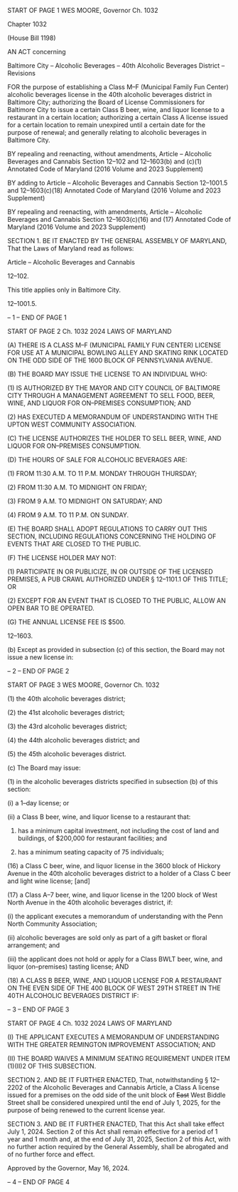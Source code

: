 START OF PAGE 1
WES MOORE, Governor Ch. 1032

Chapter 1032

(House Bill 1198)

AN ACT concerning

Baltimore City – Alcoholic Beverages – 40th Alcoholic Beverages District –
Revisions

FOR the purpose of establishing a Class M–F (Municipal Family Fun Center) alcoholic
beverages license in the 40th alcoholic beverages district in Baltimore City;
authorizing the Board of License Commissioners for Baltimore City to issue a certain
Class B beer, wine, and liquor license to a restaurant in a certain location;
authorizing a certain Class A license issued for a certain location to remain
unexpired until a certain date for the purpose of renewal; and generally relating to
alcoholic beverages in Baltimore City.

BY repealing and reenacting, without amendments,
Article – Alcoholic Beverages and Cannabis
Section 12–102 and 12–1603(b) and (c)(1)
Annotated Code of Maryland
(2016 Volume and 2023 Supplement)

BY adding to
Article – Alcoholic Beverages and Cannabis
Section 12–1001.5 and 12–1603(c)(18)
Annotated Code of Maryland
(2016 Volume and 2023 Supplement)

BY repealing and reenacting, with amendments,
Article – Alcoholic Beverages and Cannabis
Section 12–1603(c)(16) and (17)
Annotated Code of Maryland
(2016 Volume and 2023 Supplement)

SECTION 1. BE IT ENACTED BY THE GENERAL ASSEMBLY OF MARYLAND,
That the Laws of Maryland read as follows:

Article – Alcoholic Beverages and Cannabis

12–102.

This title applies only in Baltimore City.

12–1001.5.

– 1 –
END OF PAGE 1

START OF PAGE 2
Ch. 1032 2024 LAWS OF MARYLAND

(A) THERE IS A CLASS M–F (MUNICIPAL FAMILY FUN CENTER) LICENSE
FOR USE AT A MUNICIPAL BOWLING ALLEY AND SKATING RINK LOCATED ON THE ODD
SIDE OF THE 1600 BLOCK OF PENNSYLVANIA AVENUE.

(B) THE BOARD MAY ISSUE THE LICENSE TO AN INDIVIDUAL WHO:

(1) IS AUTHORIZED BY THE MAYOR AND CITY COUNCIL OF
BALTIMORE CITY THROUGH A MANAGEMENT AGREEMENT TO SELL FOOD, BEER,
WINE, AND LIQUOR FOR ON–PREMISES CONSUMPTION; AND

(2) HAS EXECUTED A MEMORANDUM OF UNDERSTANDING WITH THE
UPTON WEST COMMUNITY ASSOCIATION.

(C) THE LICENSE AUTHORIZES THE HOLDER TO SELL BEER, WINE, AND
LIQUOR FOR ON–PREMISES CONSUMPTION.

(D) THE HOURS OF SALE FOR ALCOHOLIC BEVERAGES ARE:

(1) FROM 11:30 A.M. TO 11 P.M. MONDAY THROUGH THURSDAY;

(2) FROM 11:30 A.M. TO MIDNIGHT ON FRIDAY;

(3) FROM 9 A.M. TO MIDNIGHT ON SATURDAY; AND

(4) FROM 9 A.M. TO 11 P.M. ON SUNDAY.

(E) THE BOARD SHALL ADOPT REGULATIONS TO CARRY OUT THIS SECTION,
INCLUDING REGULATIONS CONCERNING THE HOLDING OF EVENTS THAT ARE
CLOSED TO THE PUBLIC.

(F) THE LICENSE HOLDER MAY NOT:

(1) PARTICIPATE IN OR PUBLICIZE, IN OR OUTSIDE OF THE LICENSED
PREMISES, A PUB CRAWL AUTHORIZED UNDER § 12–1101.1 OF THIS TITLE; OR

(2) EXCEPT FOR AN EVENT THAT IS CLOSED TO THE PUBLIC, ALLOW
AN OPEN BAR TO BE OPERATED.

(G) THE ANNUAL LICENSE FEE IS $500.

12–1603.

(b) Except as provided in subsection (c) of this section, the Board may not issue a
new license in:

– 2 –
END OF PAGE 2

START OF PAGE 3
WES MOORE, Governor Ch. 1032

(1) the 40th alcoholic beverages district;

(2) the 41st alcoholic beverages district;

(3) the 43rd alcoholic beverages district;

(4) the 44th alcoholic beverages district; and

(5) the 45th alcoholic beverages district.

(c) The Board may issue:

(1) in the alcoholic beverages districts specified in subsection (b) of this
section:

(i) a 1–day license; or

(ii) a Class B beer, wine, and liquor license to a restaurant that:

1. has a minimum capital investment, not including the cost
of land and buildings, of $200,000 for restaurant facilities; and

2. has a minimum seating capacity of 75 individuals;

(16) a Class C beer, wine, and liquor license in the 3600 block of Hickory
Avenue in the 40th alcoholic beverages district to a holder of a Class C beer and light wine
license; [and]

(17) a Class A–7 beer, wine, and liquor license in the 1200 block of West
North Avenue in the 40th alcoholic beverages district, if:

(i) the applicant executes a memorandum of understanding with the
Penn North Community Association;

(ii) alcoholic beverages are sold only as part of a gift basket or floral
arrangement; and

(iii) the applicant does not hold or apply for a Class BWLT beer, wine,
and liquor (on–premises) tasting license; AND

(18) A CLASS B BEER, WINE, AND LIQUOR LICENSE FOR A RESTAURANT
ON THE EVEN SIDE OF THE 400 BLOCK OF WEST 29TH STREET IN THE 40TH
ALCOHOLIC BEVERAGES DISTRICT IF:

– 3 –
END OF PAGE 3

START OF PAGE 4
Ch. 1032 2024 LAWS OF MARYLAND

(I) THE APPLICANT EXECUTES A MEMORANDUM OF
UNDERSTANDING WITH THE GREATER REMINGTON IMPROVEMENT ASSOCIATION;
AND

(II) THE BOARD WAIVES A MINIMUM SEATING REQUIREMENT
UNDER ITEM (1)(II)2 OF THIS SUBSECTION.

SECTION 2. AND BE IT FURTHER ENACTED, That, notwithstanding § 12–2202
of the Alcoholic Beverages and Cannabis Article, a Class A license issued for a premises on
the odd side of the unit block of ~~East~~ West Biddle Street shall be considered unexpired until
the end of July 1, 2025, for the purpose of being renewed to the current license year.

SECTION 3. AND BE IT FURTHER ENACTED, That this Act shall take effect July
1, 2024. Section 2 of this Act shall remain effective for a period of 1 year and 1 month and,
at the end of July 31, 2025, Section 2 of this Act, with no further action required by the
General Assembly, shall be abrogated and of no further force and effect.

Approved by the Governor, May 16, 2024.

– 4 –
END OF PAGE 4